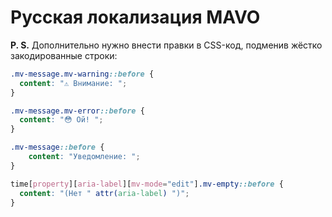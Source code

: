 # Русская локализация MAVO 

**P. S.** Дополнительно нужно внести правки в CSS-код, подменив жёстко закодированные строки:

```CSS
.mv-message.mv-warning::before {
  content: "⚠️ Внимание: ";
}

.mv-message.mv-error::before {
  content: "😳 Ой! ";
}

.mv-message::before {
    content: "Уведомление: ";
}

time[property][aria-label][mv-mode="edit"].mv-empty::before {
  content: "(Нет " attr(aria-label) ")";
}
```
